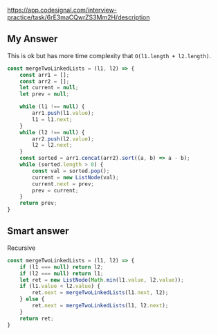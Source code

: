 https://app.codesignal.com/interview-practice/task/6rE3maCQwrZS3Mm2H/description

## My Answer

This is ok but has more time complexity that `O(l1.length + l2.length)`.

```javascript
const mergeTwoLinkedLists = (l1, l2) => {
    const arr1 = [];
    const arr2 = [];
    let current = null;
    let prev = null;

    while (l1 !== null) {
        arr1.push(l1.value);
        l1 = l1.next;
    }
    while (l2 !== null) {
        arr2.push(l2.value);
        l2 = l2.next;
    }
    const sorted = arr1.concat(arr2).sort((a, b) => a - b);
    while (sorted.length > 0) {
        const val = sorted.pop();
        current = new ListNode(val);
        current.next = prev;
        prev = current;
    }
    return prev;
}
```

## Smart answer

Recursive

```javascript
const mergeTwoLinkedLists = (l1, l2) => {
    if (l1 === null) return l2;
    if (l2 === null) return l1;
    let ret = new ListNode(Math.min(l1.value, l2.value));
    if (l1.value < l2.value) {
        ret.next = mergeTwoLinkedLists(l1.next, l2);
    } else {
        ret.next = mergeTwoLinkedLists(l1, l2.next);
    }
    return ret;
}
```
